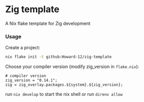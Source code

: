 # Zig template

A Nix flake template for Zig development

### Usage

Create a project:
```zsh
nix flake init -t github:Howard-12/zig-template
```

Choose your compiler version (modify zig_version in `flake.nix`):
```zig
# compiler version
zig_version = "0.14.1";
zig = zig_overlay.packages.${system}.${zig_version};
```

run `nix develop` to start the nix shell or run `direnv allow`


